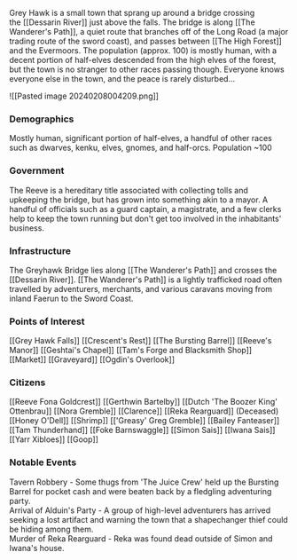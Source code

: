Grey Hawk is a small town that sprang up around a bridge crossing the [[Dessarin River]] just above the falls. The bridge is along [[The Wanderer's Path]], a quiet route that branches off of the Long Road (a major trading route of the sword coast), and passes between [[The High Forest]] and the Evermoors. The population (approx. 100) is mostly human, with a decent portion of half-elves descended from the high elves of the forest, but the town is no stranger to other races passing though. Everyone knows everyone else in the town, and the peace is rarely disturbed...

![[Pasted image 20240208004209.png]]
### Demographics
Mostly human, significant portion of half-elves, a handful of other races such as dwarves, kenku, elves, gnomes, and half-orcs.  Population ~100
### Government
The Reeve is a hereditary title associated with collecting tolls and upkeeping the bridge, but has grown into something akin to a mayor. A handful of officials such as a guard captain, a magistrate, and a few clerks help to keep the town running but don't get too involved in the inhabitants' business.
### Infrastructure
The Greyhawk Bridge lies along [[The Wanderer's Path]] and crosses the [[Dessarin River]]. [[The Wanderer's Path]] is a lightly trafficked road often travelled by adventurers, merchants, and various caravans moving from inland Faerun to the Sword Coast.
### Points of Interest
[[Grey Hawk Falls]]
[[Crescent's Rest]]
[[The Bursting Barrel]]
[[Reeve's Manor]]
[[Geshtai's Chapel]]
[[Tam's Forge and Blacksmith Shop]]
[[Market]]
[[Graveyard]]
[[Ogdin's Overlook]]
### Citizens
[[Reeve Fona Goldcrest]]
[[Gerthwin Bartelby]]
[[Dutch 'The Boozer King' Ottenbrau]]
[[Nora Gremble]]
[[Clarence]]
[[Reka Rearguard]] (Deceased)
[[Honey O'Dell]]
[[Shrimp]]
[['Greasy' Greg Gremble]]
[[Bailey Fanteaser]]
[[Tam Thunderhand]]
[[Foke Barnswaggle]]
[[Simon Sais]]
[[Iwana Sais]]
[[Yarr Xibloes]]
[[Goop]]
### Notable Events
Tavern Robbery - Some thugs from 'The Juice Crew' held up the Bursting Barrel for pocket cash and were beaten back by a fledgling adventuring party.  
Arrival of Alduin's Party - A group of high-level adventurers has arrived seeking a lost artifact and warning the town that a shapechanger thief could be hiding among them.  
Murder of Reka Rearguard - Reka was found dead outside of Simon and Iwana's house.  